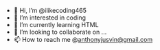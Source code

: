 - 👋 Hi, I’m @ilikecoding465
- 👀 I’m interested in coding
- 🌱 I’m currently learning HTML
- 💞️ I’m looking to collaborate on ...
- 📫 How to reach me @anthonyjusvin@gmail.com

<!---
ilikecoding465/ilikecoding465 is a ✨ special ✨ repository because its `README.md` (this file) appears on your GitHub profile.
You can click the Preview link to take a look at your changes.
--->
